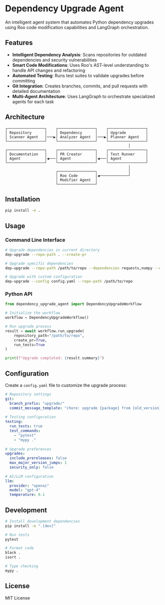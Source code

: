 # Dependency Upgrade Agent

An intelligent agent system that automates Python dependency upgrades using Roo code modification capabilities and LangGraph orchestration.

## Features

- **Intelligent Dependency Analysis**: Scans repositories for outdated dependencies and security vulnerabilities
- **Smart Code Modifications**: Uses Roo's AST-level understanding to handle API changes and refactoring
- **Automated Testing**: Runs test suites to validate upgrades before committing
- **Git Integration**: Creates branches, commits, and pull requests with detailed documentation
- **Multi-Agent Architecture**: Uses LangGraph to orchestrate specialized agents for each task

## Architecture

```
┌─────────────────┐    ┌─────────────────┐    ┌─────────────────┐
│ Repository      │    │ Dependency      │    │ Upgrade         │
│ Scanner Agent   │───▶│ Analyzer Agent  │───▶│ Planner Agent   │
└─────────────────┘    └─────────────────┘    └─────────────────┘
                                                        │
┌─────────────────┐    ┌─────────────────┐    ┌─────────────────┐
│ Documentation   │    │ PR Creator      │    │ Test Runner     │
│ Agent           │◀───│ Agent           │◀───│ Agent           │
└─────────────────┘    └─────────────────┘    └─────────────────┘
                                                        │
                       ┌─────────────────┐              │
                       │ Roo Code        │◀─────────────┘
                       │ Modifier Agent  │
                       └─────────────────┘
```

## Installation

```bash
pip install -e .
```

## Usage

### Command Line Interface

```bash
# Upgrade dependencies in current directory
dep-upgrade --repo-path . --create-pr

# Upgrade specific dependencies
dep-upgrade --repo-path /path/to/repo --dependencies requests,numpy --dry-run

# Upgrade with custom configuration
dep-upgrade --config config.yaml --repo-path /path/to/repo
```

### Python API

```python
from dependency_upgrade_agent import DependencyUpgradeWorkflow

# Initialize the workflow
workflow = DependencyUpgradeWorkflow()

# Run upgrade process
result = await workflow.run_upgrade(
    repository_path="/path/to/repo",
    create_pr=True,
    run_tests=True
)

print(f"Upgrade completed: {result.summary}")
```

## Configuration

Create a `config.yaml` file to customize the upgrade process:

```yaml
# Repository settings
git:
  branch_prefix: "upgrade/"
  commit_message_template: "chore: upgrade {package} from {old_version} to {new_version}"
  
# Testing configuration
testing:
  run_tests: true
  test_commands:
    - "pytest"
    - "mypy ."
  
# Upgrade preferences
upgrades:
  include_prereleases: false
  max_major_version_jumps: 1
  security_only: false
  
# AI/LLM configuration
llm:
  provider: "openai"
  model: "gpt-4"
  temperature: 0.1
```

## Development

```bash
# Install development dependencies
pip install -e ".[dev]"

# Run tests
pytest

# Format code
black .
isort .

# Type checking
mypy .
```

## License

MIT License